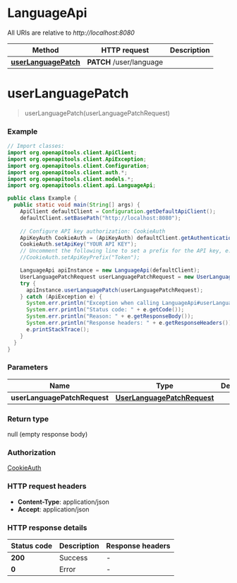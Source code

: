 # LanguageApi

All URIs are relative to *http://localhost:8080*

| Method | HTTP request | Description |
|------------- | ------------- | -------------|
| [**userLanguagePatch**](LanguageApi.md#userLanguagePatch) | **PATCH** /user/language |  |


<a id="userLanguagePatch"></a>
# **userLanguagePatch**
> userLanguagePatch(userLanguagePatchRequest)



### Example
```java
// Import classes:
import org.openapitools.client.ApiClient;
import org.openapitools.client.ApiException;
import org.openapitools.client.Configuration;
import org.openapitools.client.auth.*;
import org.openapitools.client.models.*;
import org.openapitools.client.api.LanguageApi;

public class Example {
  public static void main(String[] args) {
    ApiClient defaultClient = Configuration.getDefaultApiClient();
    defaultClient.setBasePath("http://localhost:8080");
    
    // Configure API key authorization: CookieAuth
    ApiKeyAuth CookieAuth = (ApiKeyAuth) defaultClient.getAuthentication("CookieAuth");
    CookieAuth.setApiKey("YOUR API KEY");
    // Uncomment the following line to set a prefix for the API key, e.g. "Token" (defaults to null)
    //CookieAuth.setApiKeyPrefix("Token");

    LanguageApi apiInstance = new LanguageApi(defaultClient);
    UserLanguagePatchRequest userLanguagePatchRequest = new UserLanguagePatchRequest(); // UserLanguagePatchRequest | 
    try {
      apiInstance.userLanguagePatch(userLanguagePatchRequest);
    } catch (ApiException e) {
      System.err.println("Exception when calling LanguageApi#userLanguagePatch");
      System.err.println("Status code: " + e.getCode());
      System.err.println("Reason: " + e.getResponseBody());
      System.err.println("Response headers: " + e.getResponseHeaders());
      e.printStackTrace();
    }
  }
}
```

### Parameters

| Name | Type | Description  | Notes |
|------------- | ------------- | ------------- | -------------|
| **userLanguagePatchRequest** | [**UserLanguagePatchRequest**](UserLanguagePatchRequest.md)|  | |

### Return type

null (empty response body)

### Authorization

[CookieAuth](../README.md#CookieAuth)

### HTTP request headers

 - **Content-Type**: application/json
 - **Accept**: application/json

### HTTP response details
| Status code | Description | Response headers |
|-------------|-------------|------------------|
| **200** | Success |  -  |
| **0** | Error |  -  |

